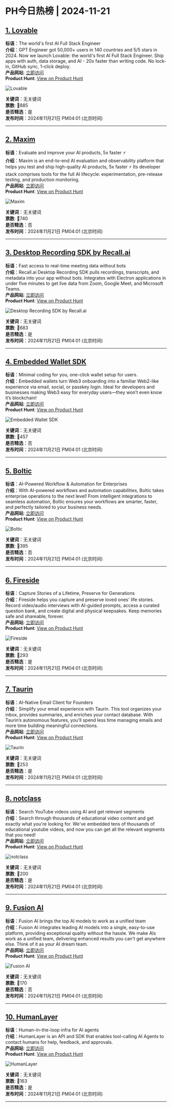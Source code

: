 # PH今日热榜 | 2024-11-21

## [1. Lovable](https://www.producthunt.com/posts/lovable?utm_campaign=producthunt-api&utm_medium=api-v2&utm_source=Application%3A+linewalker+%28ID%3A+135281%29)  
**标语**：The world's first AI Full Stack Engineer  
**介绍**：GPT Engineer got 50,000+ users in 140 countries and 5/5 stars in 2024. Now we launch Lovable: the world's first AI Full Stack Engineer. Ship apps with auth, data storage, and AI - 20x faster than writing code. No lock-in, GitHub sync, 1-click deploy.  
**产品网站**: [立即访问](https://www.producthunt.com/r/VKFOBFFX4XP4DK?utm_campaign=producthunt-api&utm_medium=api-v2&utm_source=Application%3A+linewalker+%28ID%3A+135281%29)  
**Product Hunt**: [View on Product Hunt](https://www.producthunt.com/posts/lovable?utm_campaign=producthunt-api&utm_medium=api-v2&utm_source=Application%3A+linewalker+%28ID%3A+135281%29)  

![Lovable](https://ph-files.imgix.net/b885d93b-af75-4bf9-933d-08f40991c1ce.png?auto=format&fit=crop&frame=1&h=512&w=1024)  

**关键词**：无关键词  
**票数**: 🔺885  
**是否精选**：是  
**发布时间**：2024年11月21日 PM04:01 (北京时间)  

---

## [2. Maxim](https://www.producthunt.com/posts/maxim?utm_campaign=producthunt-api&utm_medium=api-v2&utm_source=Application%3A+linewalker+%28ID%3A+135281%29)  
**标语**：Evaluate and improve your AI products, 5x faster ⚡️  
**介绍**：Maxim is an end-to-end AI evaluation and observability platform that helps you test and ship high-quality AI products, 5x faster ⚡️ Its developer stack comprises tools for the full AI lifecycle: experimentation, pre-release testing, and production monitoring.  
**产品网站**: [立即访问](https://www.producthunt.com/r/NGEBAQUGHYW4QN?utm_campaign=producthunt-api&utm_medium=api-v2&utm_source=Application%3A+linewalker+%28ID%3A+135281%29)  
**Product Hunt**: [View on Product Hunt](https://www.producthunt.com/posts/maxim?utm_campaign=producthunt-api&utm_medium=api-v2&utm_source=Application%3A+linewalker+%28ID%3A+135281%29)  

![Maxim](https://ph-files.imgix.net/5885b7d2-e48c-4c12-ae62-9e8f96329af0.png?auto=format&fit=crop&frame=1&h=512&w=1024)  

**关键词**：无关键词  
**票数**: 🔺740  
**是否精选**：否  
**发布时间**：2024年11月21日 PM04:01 (北京时间)  

---

## [3. Desktop Recording SDK by Recall.ai](https://www.producthunt.com/posts/desktop-recording-sdk-by-recall-ai?utm_campaign=producthunt-api&utm_medium=api-v2&utm_source=Application%3A+linewalker+%28ID%3A+135281%29)  
**标语**：Fast access to real-time meeting data without bots  
**介绍**：Recall.ai Desktop Recording SDK pulls recordings, transcripts, and metadata into your app without bots. Integrates with Electron applications in under five minutes to get live data from Zoom, Google Meet, and Microsoft Teams.  
**产品网站**: [立即访问](https://www.producthunt.com/r/NVYT26XX3NIYBN?utm_campaign=producthunt-api&utm_medium=api-v2&utm_source=Application%3A+linewalker+%28ID%3A+135281%29)  
**Product Hunt**: [View on Product Hunt](https://www.producthunt.com/posts/desktop-recording-sdk-by-recall-ai?utm_campaign=producthunt-api&utm_medium=api-v2&utm_source=Application%3A+linewalker+%28ID%3A+135281%29)  

![Desktop Recording SDK by Recall.ai](https://ph-files.imgix.net/1a9d8505-0f0d-4b50-8b18-1a0d33771e59.png?auto=format&fit=crop&frame=1&h=512&w=1024)  

**关键词**：无关键词  
**票数**: 🔺683  
**是否精选**：是  
**发布时间**：2024年11月21日 PM04:01 (北京时间)  

---

## [4. Embedded Wallet SDK](https://www.producthunt.com/posts/embedded-wallet-sdk?utm_campaign=producthunt-api&utm_medium=api-v2&utm_source=Application%3A+linewalker+%28ID%3A+135281%29)  
**标语**：Minimal coding for you, one-click wallet setup for users.  
**介绍**：Embedded wallets turn Web3 onboarding into a familiar Web2-like experience via email, social, or passkey login. Ideal for developers and businesses making Web3 easy for everyday users—they won’t even know it’s blockchain!  
**产品网站**: [立即访问](https://www.producthunt.com/r/Q342CWB3EC2X6F?utm_campaign=producthunt-api&utm_medium=api-v2&utm_source=Application%3A+linewalker+%28ID%3A+135281%29)  
**Product Hunt**: [View on Product Hunt](https://www.producthunt.com/posts/embedded-wallet-sdk?utm_campaign=producthunt-api&utm_medium=api-v2&utm_source=Application%3A+linewalker+%28ID%3A+135281%29)  

![Embedded Wallet SDK](https://ph-files.imgix.net/f1c88ded-fb21-459f-9d9c-3e9db904e3c4.png?auto=format&fit=crop&frame=1&h=512&w=1024)  

**关键词**：无关键词  
**票数**: 🔺457  
**是否精选**：否  
**发布时间**：2024年11月21日 PM04:01 (北京时间)  

---

## [5. Boltic](https://www.producthunt.com/posts/boltic-2?utm_campaign=producthunt-api&utm_medium=api-v2&utm_source=Application%3A+linewalker+%28ID%3A+135281%29)  
**标语**：AI-Powered Workflow & Automation for Enterprises  
**介绍**：With AI-powered workflows and automation capabilities, Boltic takes enterprise operations to the next level! From intelligent integrations to seamless automation, Boltic ensures your workflows are smarter, faster, and perfectly tailored to your business needs.  
**产品网站**: [立即访问](https://www.producthunt.com/r/WOPIIQFKPDVHGU?utm_campaign=producthunt-api&utm_medium=api-v2&utm_source=Application%3A+linewalker+%28ID%3A+135281%29)  
**Product Hunt**: [View on Product Hunt](https://www.producthunt.com/posts/boltic-2?utm_campaign=producthunt-api&utm_medium=api-v2&utm_source=Application%3A+linewalker+%28ID%3A+135281%29)  

![Boltic](https://ph-files.imgix.net/43cab141-d288-459a-9e50-f9511b8752ba.png?auto=format&fit=crop&frame=1&h=512&w=1024)  

**关键词**：无关键词  
**票数**: 🔺395  
**是否精选**：否  
**发布时间**：2024年11月21日 PM04:01 (北京时间)  

---

## [6. Fireside](https://www.producthunt.com/posts/fireside-9?utm_campaign=producthunt-api&utm_medium=api-v2&utm_source=Application%3A+linewalker+%28ID%3A+135281%29)  
**标语**：Capture Stories of a Lifetime, Preserve for Generations  
**介绍**：Fireside helps you capture and preserve loved ones' life stories. Record video/audio interviews with AI-guided prompts, access a curated question bank, and create digital and physical keepsakes. Keep memories safe and shareable, forever.  
**产品网站**: [立即访问](https://www.producthunt.com/r/AWN7J2WOKFHKAY?utm_campaign=producthunt-api&utm_medium=api-v2&utm_source=Application%3A+linewalker+%28ID%3A+135281%29)  
**Product Hunt**: [View on Product Hunt](https://www.producthunt.com/posts/fireside-9?utm_campaign=producthunt-api&utm_medium=api-v2&utm_source=Application%3A+linewalker+%28ID%3A+135281%29)  

![Fireside](https://ph-files.imgix.net/d421ee1b-784a-40ab-b9b2-d5164cfd011c.png?auto=format&fit=crop&frame=1&h=512&w=1024)  

**关键词**：无关键词  
**票数**: 🔺293  
**是否精选**：是  
**发布时间**：2024年11月21日 PM04:01 (北京时间)  

---

## [7. Taurin](https://www.producthunt.com/posts/taurin?utm_campaign=producthunt-api&utm_medium=api-v2&utm_source=Application%3A+linewalker+%28ID%3A+135281%29)  
**标语**：AI-Native Email Client for Founders  
**介绍**：Simplify your email experience with Taurin. This tool organizes your inbox, provides summaries, and enriches your contact database. With Taurin’s autonomous features, you’ll spend less time managing emails and more time building meaningful connections.  
**产品网站**: [立即访问](https://www.producthunt.com/r/UKBJNAP6KOPTPE?utm_campaign=producthunt-api&utm_medium=api-v2&utm_source=Application%3A+linewalker+%28ID%3A+135281%29)  
**Product Hunt**: [View on Product Hunt](https://www.producthunt.com/posts/taurin?utm_campaign=producthunt-api&utm_medium=api-v2&utm_source=Application%3A+linewalker+%28ID%3A+135281%29)  

![Taurin](https://ph-files.imgix.net/49a629e5-c3f6-4ffd-8abb-3e070314817f.png?auto=format&fit=crop&frame=1&h=512&w=1024)  

**关键词**：无关键词  
**票数**: 🔺253  
**是否精选**：是  
**发布时间**：2024年11月21日 PM04:01 (北京时间)  

---

## [8. notclass](https://www.producthunt.com/posts/notclass-2?utm_campaign=producthunt-api&utm_medium=api-v2&utm_source=Application%3A+linewalker+%28ID%3A+135281%29)  
**标语**：Search YouTube videos using AI and get relevant segments  
**介绍**：Search through thousands of educational video content and get exactly what you're looking for. We've embedded tens of thousands of educational youtube videos, and now you can get all the relevant segments that you need!  
**产品网站**: [立即访问](https://www.producthunt.com/r/OR2W4POVKSLMP5?utm_campaign=producthunt-api&utm_medium=api-v2&utm_source=Application%3A+linewalker+%28ID%3A+135281%29)  
**Product Hunt**: [View on Product Hunt](https://www.producthunt.com/posts/notclass-2?utm_campaign=producthunt-api&utm_medium=api-v2&utm_source=Application%3A+linewalker+%28ID%3A+135281%29)  

![notclass](https://ph-files.imgix.net/3a61df92-4622-4284-af65-d44113bdf862.png?auto=format&fit=crop&frame=1&h=512&w=1024)  

**关键词**：无关键词  
**票数**: 🔺200  
**是否精选**：是  
**发布时间**：2024年11月21日 PM04:01 (北京时间)  

---

## [9. Fusion AI](https://www.producthunt.com/posts/fusion-ai?utm_campaign=producthunt-api&utm_medium=api-v2&utm_source=Application%3A+linewalker+%28ID%3A+135281%29)  
**标语**：Fusion AI brings the top AI models to work as a unified team  
**介绍**：Fusion AI integrates leading AI models into a single, easy-to-use platform, providing exceptional quality without the hassle. We make AIs work as a unified team, delivering enhanced results you can't get anywhere else. Think of it as your AI dream team.  
**产品网站**: [立即访问](https://www.producthunt.com/r/K7XFG6VQR5JXNB?utm_campaign=producthunt-api&utm_medium=api-v2&utm_source=Application%3A+linewalker+%28ID%3A+135281%29)  
**Product Hunt**: [View on Product Hunt](https://www.producthunt.com/posts/fusion-ai?utm_campaign=producthunt-api&utm_medium=api-v2&utm_source=Application%3A+linewalker+%28ID%3A+135281%29)  

![Fusion AI](https://ph-files.imgix.net/ba5a0095-0511-49b7-bd4f-54f4d2b7936a.png?auto=format&fit=crop&frame=1&h=512&w=1024)  

**关键词**：无关键词  
**票数**: 🔺170  
**是否精选**：否  
**发布时间**：2024年11月21日 PM04:01 (北京时间)  

---

## [10. HumanLayer](https://www.producthunt.com/posts/humanlayer?utm_campaign=producthunt-api&utm_medium=api-v2&utm_source=Application%3A+linewalker+%28ID%3A+135281%29)  
**标语**：Human-in-the-loop infra for AI agents  
**介绍**：HumanLayer is an API and SDK that enables tool-calling AI Agents to contact humans for help, feedback, and approvals.  
**产品网站**: [立即访问](https://www.producthunt.com/r/3FJ6FI4XZUVF3Y?utm_campaign=producthunt-api&utm_medium=api-v2&utm_source=Application%3A+linewalker+%28ID%3A+135281%29)  
**Product Hunt**: [View on Product Hunt](https://www.producthunt.com/posts/humanlayer?utm_campaign=producthunt-api&utm_medium=api-v2&utm_source=Application%3A+linewalker+%28ID%3A+135281%29)  

![HumanLayer](https://ph-files.imgix.net/8f16bdc6-cd02-4d6e-ae00-711b08fc3b43.png?auto=format&fit=crop&frame=1&h=512&w=1024)  

**关键词**：无关键词  
**票数**: 🔺163  
**是否精选**：是  
**发布时间**：2024年11月21日 PM04:01 (北京时间)  

---

